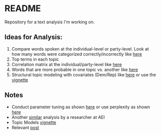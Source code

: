 # README

Repository for a text analysis I'm working on. 

## Ideas for Analysis:

1. Compare words spoken at the individual-level or party-level. Look at how many words were categorized correctly/incorrectly like [here](https://cfss.uchicago.edu/text_topicmodels.html)
2. Top terms in each topic
3. Correlation matrix at the individual/party-level like [here](http://www.bernhardlearns.com/2017/05/topic-models-lda-and-ctm-in-r-with.html)
4. Words that are more probable in one topic vs. another like [here](http://www.bernhardlearns.com/2017/05/topic-models-lda-and-ctm-in-r-with.html)
5. Structural topic modeling with covariates (Dem/Rep) like [here](https://htmlpreview.github.io/?https://github.com/wesslen/Topic-Modeling-Workshop-with-R/blob/master/part3-stm.html) or use the [vignette](https://www.structuraltopicmodel.com/)


## Notes

* Conduct parameter tuning as shown [here](http://www.bernhardlearns.com/2017/05/topic-models-lda-and-ctm-in-r-with.html) or use perplexity as shown [here](https://cfss.uchicago.edu/text_topicmodels.html#lda_with_an_unknown_topic_structure)
* Another [similar](http://www.aei.org/wp-content/uploads/2016/04/The-candidates-in-their-own-words.pdf) analysis by a researcher at AEI
* Topic Models [vignette](https://cran.r-project.org/web/packages/topicmodels/vignettes/topicmodels.pdf)
* Relevant [post](https://juliasilge.com/blog/evaluating-stm/)